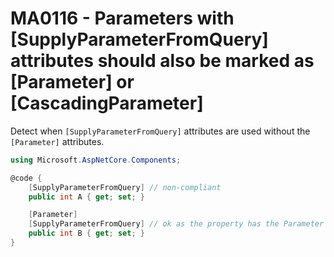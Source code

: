 # MA0116 - Parameters with \[SupplyParameterFromQuery\] attributes should also be marked as \[Parameter\] or \[CascadingParameter\]

Detect when `[SupplyParameterFromQuery]` attributes are used without the `[Parameter]` attributes.

````c#
using Microsoft.AspNetCore.Components;

@code {
    [SupplyParameterFromQuery] // non-compliant
    public int A { get; set; }

    [Parameter]
    [SupplyParameterFromQuery] // ok as the property has the Parameter attribute
    public int B { get; set; }
}
````